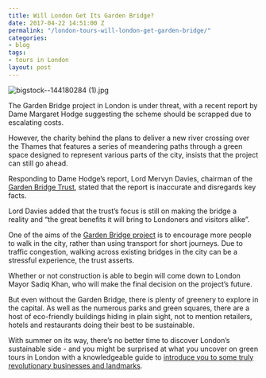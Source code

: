 ```yaml
---
title: Will London Get Its Garden Bridge?
date: 2017-04-22 14:51:00 Z
permalink: "/london-tours-will-london-get-garden-bridge/"
categories:
- blog
tags:
- tours in London
layout: post
---
```


![bigstock--144180284 (1).jpg](/uploads/bigstock--144180284%20(1).jpg)

The Garden Bridge project in London is under threat, with a recent report by Dame Margaret Hodge suggesting the scheme should be scrapped due to escalating costs.

However, the charity behind the plans to deliver a new river crossing over the Thames that features a series of meandering paths through a green space designed to represent various parts of the city, insists that the project can still go ahead.

Responding to Dame Hodge’s report, Lord Mervyn Davies, chairman of the [Garden Bridge Trust](https://www.gardenbridge.london/news/article/garden-bridge-trust-responds-to-hodge-report-inaccuracies), stated that the report is inaccurate and disregards key facts.

Lord Davies added that the trust’s focus is still on making the bridge a reality and “the great benefits it will bring to Londoners and visitors alike”. 

One of the aims of the [Garden Bridge project](https://www.gardenbridge.london/about-the-project) is to encourage more people to walk in the city, rather than using transport for short journeys. Due to traffic congestion, walking across existing bridges in the city can be a stressful experience, the trust asserts. 

Whether or not construction is able to begin will come down to London Mayor Sadiq Khan, who will make the final decision on the project’s future.

But even without the Garden Bridge, there is plenty of greenery to explore in the capital. As well as the numerous parks and green squares, there are a host of eco-friendly buildings hiding in plain sight, not to mention retailers, hotels and restaurants doing their best to be sustainable. 

With summer on its way, there’s no better time to discover London’s sustainable side - and you might be surprised at what you uncover on green tours in London with a knowledgeable guide to [introduce you to some truly revolutionary businesses and landmarks](https://www.insider-london.co.uk/tours/cutting-edge-green-tour/). 
